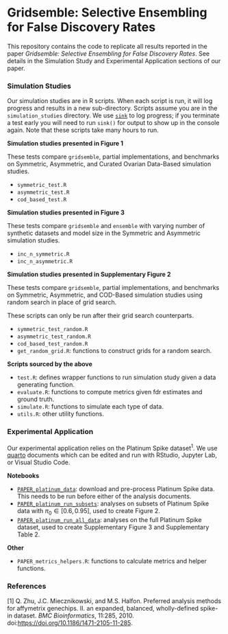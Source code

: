 # Gridsemble: Selective Ensembling for False Discovery Rates

This repository contains the code to replicate all results reported in the paper *Gridsemble: Selective Ensembling for False Discovery Rates*. See details in the Simulation Study and Experimental Application sections of our paper.

### Simulation Studies

Our simulation studies are in R scripts. When each script is run, it will log progress and results in a new sub-directory. Scripts assume you are in the `simulation_studies` directory. We use [`sink`](https://www.rdocumentation.org/packages/base/versions/3.6.2/topics/sink) to log progress; if you terminate a test early you will need to run `sink()` for output to show up in the console again. Note that these scripts take many hours to run.

**Simulation studies presented in Figure 1**

These tests compare `gridsemble`, partial implementations, and benchmarks on Symmetric, Asymmetric, and Curated Ovarian Data-Based simulation studies.

- `symmetric_test.R`
- `asymmetric_test.R`
- `cod_based_test.R`

**Simulation studies presented in Figure 3**

These tests compare `gridsemble` and `ensemble` with varying number of synthetic datasets and model size in the Symmetric and Asymmetric simulation studies.

- `inc_n_symmetric.R`
- `inc_n_asymmetric.R`

**Simulation studies presented in Supplementary Figure 2**

These tests compare `gridsemble`, partial implementations, and benchmarks on Symmetric, Asymmetric, and COD-Based simulation studies using random search in place of grid search. 

These scripts can only be run after their grid search counterparts.

- `symmetric_test_random.R`
- `asymmetric_test_random.R`
- `cod_based_test_random.R`
- `get_random_grid.R`: functions to construct grids for a random search.

**Scripts sourced by the above**

- `test.R`: defines wrapper functions to run simulation study given a data generating function.
- `evaluate.R`: functions to compute metrics given fdr estimates and ground truth.
- `simulate.R`: functions to simulate each type of data.
- `utils.R`: other utility functions.

### Experimental Application

Our experimental application relies on the Platinum Spike dataset<sup>1</sup>. We use [quarto](https://quarto.org/) documents which can be edited and run with RStudio, Jupyter Lab, or Visual Studio Code.

**Notebooks**

- [`PAPER_platinum_data`](https://github.com/jennalandy/gridsemble_PAPER/blob/main/PAPER_platinum_data.pdf): download and pre-process Platinum Spike data. This needs to be run before either of the analysis documents.
- [`PAPER_platinum_run_subsets`](https://github.com/jennalandy/gridsemble_PAPER/blob/main/PAPER_platinum_run_subsets.pdf): analyses on subsets of Platinum Spike data with $\pi_0 \in [0.6, 0.95]$, used to create Figure 2.
- [`PAPER_platinum_run_all_data`](https://github.com/jennalandy/gridsemble_PAPER/blob/main/PAPER_platinum_run_all_data.pdf): analyses on the full Platinum Spike dataset, used to create Supplementary Figure 3 and Supplementary Table 2.

**Other**

- `PAPER_metrics_helpers.R`: functions to calculate metrics and helper functions.

### References

[1] Q. Zhu, J.C. Miecznikowski, and M.S. Halfon. Preferred analysis methods for affymetrix genechips. II. an expanded, balanced, wholly-defined spike-in dataset. *BMC Bioinformatics*, 11:285, 2010. doi:https://doi.org/10.1186/1471-2105-11-285.
